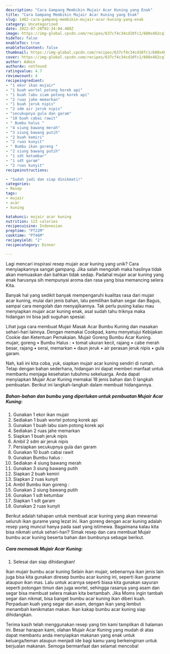 ```yaml
---
description: "Cara Gampang Membikin Mujair Acar Kuning yang Enak"
title: "Cara Gampang Membikin Mujair Acar Kuning yang Enak"
slug: 1482-cara-gampang-membikin-mujair-acar-kuning-yang-enak
category: Uncategorized
date: 2022-07-28T02:34:04.408Z
image: https://img-global.cpcdn.com/recipes/637cf4c34cd10fc1/680x482cq70/mujair-acar-kuning-foto-resep-utama.jpg
hideToc: false
enableToc: true
enableTocContent: false
thumbnail: https://img-global.cpcdn.com/recipes/637cf4c34cd10fc1/680x482cq70/mujair-acar-kuning-foto-resep-utama.jpg
cover: https://img-global.cpcdn.com/recipes/637cf4c34cd10fc1/680x482cq70/mujair-acar-kuning-foto-resep-utama.jpg
author: Admin
authorAv: notfound
ratingvalue: 4.7
reviewcount: 4
recipeingredient:
- "1 ekor ikan mujair"
- "1 buah wortel potong korek api"
- "1 buah labu siam potong korek api"
- "2 ruas jahe memarkan"
- "1 buah jeruk nipis"
- "2 sdm air jeruk nipis"
- "secukupnya gula dan garam"
- "10 buah cabai rawit"
- " Bumbu halus "
- "4 siung bawang merah"
- "3 siung bawang putih"
- "2 buah kemiri"
- "2 ruas kunyit"
- " Bumbu ikan goreng "
- "2 siung bawang putih"
- "1 sdt ketumbar"
- "1 sdt garam"
- "2 ruas kunyit"
recipeinstructions:

- "Sudah jadi dan siap dinikmati!"
categories:
- Resep
tags:
- mujair
- acar
- kuning

katakunci: mujair acar kuning 
nutrition: 123 calories
recipecuisine: Indonesian
preptime: "PT22M"
cooktime: "PT46M"
recipeyield: "2"
recipecategory: Dinner

---
```





Lagi mencari inspirasi resep mujair acar kuning yang unik? Cara menyiapkannya sangat gampang. Jika salah mengolah maka hasilnya tidak akan memuaskan dan bahkan tidak sedap. Padahal mujair acar kuning yang enak harusnya sih mempunyai aroma dan rasa yang bisa memancing selera Kita.





Banyak hal yang sedikit banyak mempengaruhi kualitas rasa dari mujair acar kuning, mulai dari jenis bahan, lalu pemilihan bahan segar dan Bagus, sampai cara mengolah dan menyajikannya. Tak perlu pusing kalau mau menyiapkan mujair acar kuning enak,      asal sudah tahu triknya maka hidangan ini bisa jadi suguhan spesial.














Lihat juga cara membuat Mujair Masak Acar Bumbu Kuning dan masakan sehari-hari lainnya. Dengan memakai Cookpad, kamu menyetujui Kebijakan Cookie dan Ketentuan Pemakaian. Mujair Goreng Bumbu Acar Kuning. mujair, goreng • Bumbu Halus : • tomat ukuran kecil, rajang • cabe merah besar, rajang • serai, memarkan • daun jeruk • air perasan jeruk nipis • gula garam.






Nah, kali ini kita coba, yuk, siapkan mujair acar kuning sendiri di rumah. Tetap dengan bahan sederhana, hidangan ini dapat memberi manfaat untuk membantu menjaga kesehatan tubuhmu sekeluarga. Anda dapat menyiapkan Mujair Acar Kuning memakai 18 jenis bahan dan 0 langkah pembuatan. Berikut ini langkah-langkah dalam membuat hidangannya.

<!--inarticleads1-->

##### Bahan-bahan dan bumbu yang diperlukan untuk pembuatan Mujair Acar Kuning:

1. Gunakan 1 ekor ikan mujair
1. Sediakan 1 buah wortel potong korek api
1. Gunakan 1 buah labu siam potong korek api
1. Sediakan 2 ruas jahe memarkan
1. Siapkan 1 buah jeruk nipis
1. Ambil 2 sdm air jeruk nipis
1. Persiapkan secukupnya gula dan garam
1. Gunakan 10 buah cabai rawit
1. Gunakan  Bumbu halus :
1. Sediakan 4 siung bawang merah
1. Gunakan 3 siung bawang putih
1. Siapkan 2 buah kemiri
1. Siapkan 2 ruas kunyit
1. Ambil  Bumbu ikan goreng :
1. Gunakan 2 siung bawang putih
1. Gunakan 1 sdt ketumbar
1. Siapkan 1 sdt garam
1. Gunakan 2 ruas kunyit


Berikut adalah tahapan untuk membuat acar kuning yang akan mewarnai seluruh ikan gurame yang lezat ini. Ikan goreng dengan acar kuning adalah resep yang muncul hanya pada saat yang istimewa. Bagaimana kalau kita bisa nikmati untuk sehari-hari? Simak resep dan cara membuat Mujair bumbu acar kuning beserta bahan dan bumbunya sebagai berikut. 

<!--inarticleads2-->

##### Cara memasak Mujair Acar Kuning:


1. Selesai dan siap dihidangkan!

Ikan mujair bumbu acar kuning Selain ikan mujair, sebenarnya ikan jenis lain juga bisa kita gunakan diresep bumbu acar kuning ini, seperti ikan gurame ataupun ikan mas. Lalu untuk acarnya seperti biasa kita gunakan sayuran seperti potongan timun dan juga wortel, sehingga rasanya yang asam dan segar bisa membuat selera makan kita bertambah. Jika Moms ingin tambah segar dan nikmat, bisa banget bumbu acar kuning ikan diberi kuah. Perpaduan kuah yang segar dan asam, dengan ikan yang lembut menambah kenikmatan makan. Ikan kakap bumbu acar kuning siap dihidangkan. 

Terima kasih telah menggunakan resep yang tim kami tampilkan di halaman ini. Besar harapan kami, olahan Mujair Acar Kuning yang mudah di atas dapat membantu anda menyiapkan makanan yang enak untuk keluarga/teman ataupun menjadi ide bagi kamu yang berkeinginan untuk berjualan makanan. Semoga bermanfaat dan selamat mencoba!
